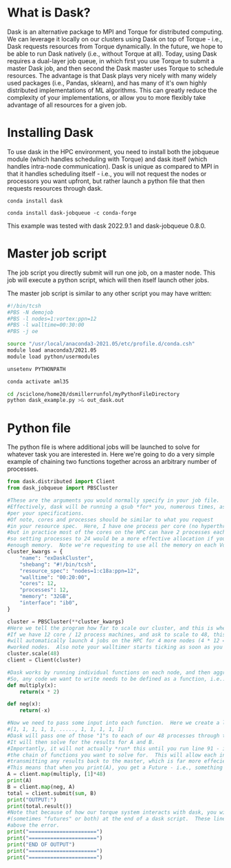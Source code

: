 # What is Dask?

Dask is an alternative package to MPI and Torque for distributed computing.  We can leverage it locally on our clusters using Dask on top of Torque - i.e., Dask requests resources from Torque dynamically.  In the future, we hope to be able to run Dask natively (i.e., without Torque at all).  Today, using Dask requires a dual-layer job queue, in which first you use Torque to submit a master Dask job, and then second the Dask master uses Torque to schedule resources.  The advantage is that Dask plays very nicely with many widely used packages (i.e., Pandas, sklearn), and has many of it's own highly distributed implementations of ML algorithms.  This can greatly reduce the complexity of your implementations, or allow you to more flexibly take advantage of all resources for a given job.

# Installing Dask

To use dask in the HPC environment, you need to install both the jobqueue module (which handles scheduling with Torque) and dask itself (which handles intra-node communication).  Dask is unique as compared to MPI in that it handles scheduling itself - i.e., you will not request the nodes or processors you want upfront, but rather launch a python file that then requests resources through dask.

`conda install dask`

`conda install dask-jobqueue -c conda-forge`

This example was tested with dask 2022.9.1 and dask-jobqueue 0.8.0.

# Master job script

The job script you directly submit will run one job, on a master node.  This job will execute a python script, which will then itself launch other jobs.

The master job script is similar to any other script you may have written:
```sh
#!/bin/tcsh
#PBS -N demojob
#PBS -l nodes=1:vortex:ppn=12
#PBS -l walltime=00:30:00
#PBS -j oe

source "/usr/local/anaconda3-2021.05/etc/profile.d/conda.csh"
module load anaconda3/2021.05
module load python/usermodules

unsetenv PYTHONPATH

conda activate aml35

cd /sciclone/home20/dsmillerrunfol/myPythonFileDirectory
python dask_example.py >& out_dask.out
```

# Python file

The python file is where additional jobs will be launched to solve for whatever task you are interested in.  Here we're going to do a very simple example of chaining two functions together across an arbitrary number of processes.

```python
from dask.distributed import Client
from dask_jobqueue import PBSCluster

#These are the arguments you would normally specify in your job file.
#Effectively, dask will be running a qsub *for* you, numerous times, as 
#per your specifications.
#Of note, cores and processes should be similar to what you request
#in your resource spec.  Here, I have one process per core (no hyperthreading),
#but in practice most of the cores on the HPC can have 2 processes each, 
#so setting processes to 24 would be a more effective allocation if you have
#enough memory.  Note we're requesting to use all the memory on each Vortex node (32gb).
cluster_kwargs = {
    "name": "exDaskCluster",
    "shebang": "#!/bin/tcsh",
    "resource_spec": "nodes=1:c18a:ppn=12",
    "walltime": "00:20:00",
    "cores": 12,
    "processes": 12,
    "memory": "32GB",
    "interface": "ib0",
}

cluster = PBSCluster(**cluster_kwargs)
#Here we tell the program how far to scale our cluster, and this is where the magic comes in.
#If we have 12 core / 12 process machines, and ask to scale to 48, this single line of code
#will automatically launch 4 jobs on the HPC for 4 more nodes (4 * 12 = 48).  These are our
#worked nodes.  Also note your walltimer starts ticking as soon as you run this line.
cluster.scale(48)
client = Client(cluster)

#Dask works by running individual functions on each node, and then aggregating the results.
#So, any code we want to write needs to be defined as a function, i.e.:
def multiply(x):
    return(x * 2)

def neg(x):
    return(-x)

#Now we need to pass some input into each function.  Here we create a list of 1's, with 48 entries, i.e.:
#[1, 1, 1, 1, 1, ....., 1, 1, 1, 1, 1]
#Dask will pass one of those "1"s to each of our 48 processes through the client.map command.
#It will then solve for the results for A and B.
#Importantly, it will not actually *run* this until you run line 91 - i.e., you need to submit
#the chain of functions you want to solve for.  This will allow each individual process to solve A, then B, without
#transmitting any results back to the master, which is far more effecient.
#This means that when you print(A), you get a Future - i.e., something that is pending until a submission.
A = client.map(multiply, [1]*48)
print(A)
B = client.map(neg, A)
total = client.submit(sum, B)
print("OUTPUT:")
print(total.result())
#Note that because of how our torque system interacts with dask, you will always get a "cancelled" error
#(sometimes "futures" or both) at the end of a dask script.  These lines are just so you can see your outputs
#above the error.
print("======================")
print("======================")
print("END OF OUTPUT")
print("======================")
print("======================")
```
